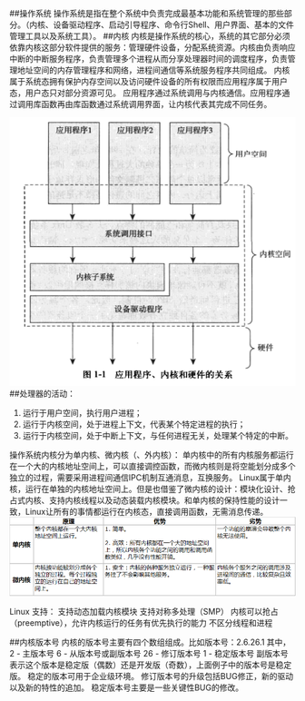 ##操作系统
操作系统是指在整个系统中负责完成最基本功能和系统管理的那些部分。（内核、设备驱动程序、启动引导程序、命令行Shell、用户界面、基本的文件管理工具以及系统工具）。
##内核
内核是操作系统的核心，系统的其它部分必须依靠内核这部分软件提供的服务：管理硬件设备，分配系统资源。内核由负责响应中断的中断服务程序，负责管理多个进程从而分享处理器时间的调度程序，负责管理地址空间的内存管理程序和网络，进程间通信等系统服务程序共同组成。
内核属于系统态拥有保护内存空间以及访问硬件设备的所有权限而应用程序属于用户态，用户态只对部分资源可见。
应用程序通过系统调用与内核通信。应用程序通过调用库函数再由库函数通过系统调用界面，让内核代表其完成不同任务。

![image](https://github.com/Rouen007/luangss.github.io/blob/master/image-lib/1.1.PNG)
##处理器的活动：
1. 运行于用户空间，执行用户进程；
2. 运行于内核空间，处于进程上下文，代表某个特定进程的执行；
3. 运行于内核空间，处于中断上下文，与任何进程无关，处理某个特定的中断。

操作系统内核分为单内核、微内核（、外内核）：
单内核中的所有内核服务都运行在一个大的内核地址空间上，可以直接调控函数，而微内核则是将空能划分成多个独立的过程，需要采用进程间通信IPC机制互通消息，互换服务。
Linux属于单内核，运行在单独的内核地址空间上。但是也借鉴了微内核的设计：模块化设计、抢占式内核、支持内核线程以及动态装载内核模块。和单内核的保持性能的设计一致，Linux让所有的事情都运行在内核态，直接调用函数，无需消息传递。
![image](https://github.com/Rouen007/luangss.github.io/blob/master/image-lib/1.2.PNG)

Linux 支持：
支持动态加载内核模块
支持对称多处理（SMP）
内核可以抢占（preemptive），允许内核运行的任务有优先执行的能力
不区分线程和进程

##内核版本号
内核的版本号主要有四个数组组成。比如版本号：2.6.26.1  其中，
2  - 主版本号
6  - 从版本号或副版本号
26 - 修订版本号
1  - 稳定版本号
副版本号表示这个版本是稳定版（偶数）还是开发版（奇数），上面例子中的版本号是稳定版。
稳定的版本可用于企业级环境。
修订版本号的升级包括BUG修正，新的驱动以及新的特性的追加。
稳定版本号主要是一些关键性BUG的修改。

